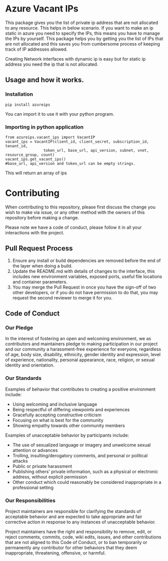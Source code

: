 # Azure Vacant IPs

This package gives you the list of private ip address that are not allocated to any resource. This helps in below scenario.
If you want to make an ip static in azure you need to specify the IPs, this means you have to manage the IPs by yourself. This package helps you by
getting you the list of IPs that are not allocated and this saves you from cumbersome process of keeping track of IP addresses allowed.

Creating Network interfaces with dynamic ip is easy but for static ip address you need the ip that is not allocated.

## Usage and how it works.

### Installation

```pip install azureips```

You can import it to use it with your python program.

### Importing in python application

```
from azureips.vacant_ips import VacantIP
vacant_ips = VacantIP(client_id, client_secret, subscription_id, tenant_id,
                 token_url, base_url, api_version, subnet, vnet, resource_group, count)
vacant_ips.get_vacant_ips()
#base_url, api_version and token_url can be empty strings.
```

This will return an array of ips

# Contributing

When contributing to this repository, please first discuss the change you wish to make via issue, or any other method with the owners of this repository before making a change.

Please note we have a code of conduct, please follow it in all your interactions with the project.

## Pull Request Process

1. Ensure any install or build dependencies are removed before the end of the layer when doing a
   build.
2. Update the README.md with details of changes to the interface, this includes new environment
   variables, exposed ports, useful file locations and container parameters.
4. You may merge the Pull Request in once you have the sign-off of two other developers, or if you
   do not have permission to do that, you may request the second reviewer to merge it for you.

## Code of Conduct

### Our Pledge

In the interest of fostering an open and welcoming environment, we as
contributors and maintainers pledge to making participation in our project and
our community a harassment-free experience for everyone, regardless of age, body
size, disability, ethnicity, gender identity and expression, level of experience,
nationality, personal appearance, race, religion, or sexual identity and
orientation.

### Our Standards

Examples of behavior that contributes to creating a positive environment
include:

* Using welcoming and inclusive language
* Being respectful of differing viewpoints and experiences
* Gracefully accepting constructive criticism
* Focusing on what is best for the community
* Showing empathy towards other community members

Examples of unacceptable behavior by participants include:

* The use of sexualized language or imagery and unwelcome sexual attention or
advances
* Trolling, insulting/derogatory comments, and personal or political attacks
* Public or private harassment
* Publishing others' private information, such as a physical or electronic
  address, without explicit permission
* Other conduct which could reasonably be considered inappropriate in a
  professional setting

### Our Responsibilities

Project maintainers are responsible for clarifying the standards of acceptable
behavior and are expected to take appropriate and fair corrective action in
response to any instances of unacceptable behavior.

Project maintainers have the right and responsibility to remove, edit, or
reject comments, commits, code, wiki edits, issues, and other contributions
that are not aligned to this Code of Conduct, or to ban temporarily or
permanently any contributor for other behaviors that they deem inappropriate,
threatening, offensive, or harmful.

